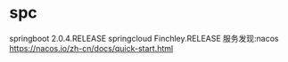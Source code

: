 # spc
springboot 2.0.4.RELEASE  springcloud Finchley.RELEASE   服务发现:nacos https://nacos.io/zh-cn/docs/quick-start.html
